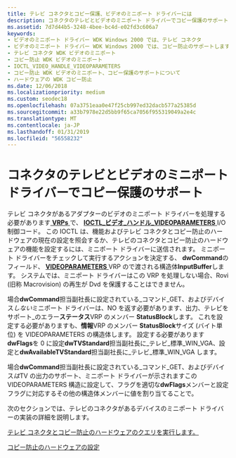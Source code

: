 ```yaml
---
title: テレビ コネクタとコピー保護、ビデオのミニポート ドライバーには
description: コネクタのテレビとビデオのミニポート ドライバーでコピー保護のサポート
ms.assetid: 7d7d44b5-3248-4bee-bc4d-e02fd3c606a7
keywords:
- ビデオのミニポート ドライバー WDK Windows 2000 では、テレビ コネクタ
- ビデオのミニポート ドライバー WDK Windows 2000 では、コピー防止のサポートします。
- テレビ コネクタ WDK ビデオのミニポート
- コピー防止 WDK ビデオのミニポート
- IOCTL_VIDEO_HANDLE_VIDEOPARAMETERS
- コピー防止 WDK ビデオのミニポート、コピー保護のサポートについて
- ハードウェアの WDK コピー防止
ms.date: 12/06/2018
ms.localizationpriority: medium
ms.custom: seodec18
ms.openlocfilehash: 07a3751eaa0e47f25cb997ed32dacb577a25385d
ms.sourcegitcommit: a33b7978e22d5bb9f65ca7056f955319049a2e4c
ms.translationtype: MT
ms.contentlocale: ja-JP
ms.lasthandoff: 01/31/2019
ms.locfileid: "56558232"
---
```

# <a name="tv-connector-and-copy-protection-support-in-video-miniport-drivers"></a>コネクタのテレビとビデオのミニポート ドライバーでコピー保護のサポート

テレビ コネクタがあるアダプターのビデオのミニポート ドライバーを処理する必要があります[ **VRPs** ](https://msdn.microsoft.com/library/windows/hardware/ff570547)で、 [ **IOCTL\_ビデオ\_ハンドル\_VIDEOPARAMETERS** ](https://msdn.microsoft.com/library/windows/hardware/ff567805) I/O 制御コード。 この IOCTL は、機能およびテレビ コネクタとコピー防止のハードウェアの現在の設定を照会するか、テレビのコネクタとコピー防止のハードウェアの機能を設定するには、ミニポート ドライバーに送信されます。 ミニポート ドライバーをチェックして実行するアクションを決定する、 **dwCommand**のフィールド、 [ **VIDEOPARAMETERS** ](https://msdn.microsoft.com/library/windows/hardware/ff570173) VRP ので渡される構造体**InputBuffer**します。 システムでは、ミニポート ドライバーはこの VRP を処理しない場合、Rovi (旧称 Macrovision) の再生が Dvd を保護することはできません。

場合**dwCommand**担当副社長に設定されている\_コマンド\_GET、およびデバイス*しない*ミニポート ドライバーは、NO を返す必要があります、出力、テレビをサポート\_のエラー**ステータス**VRP のメンバー **StatusBlock**します。 これを設定する必要がありますも、**情報**VRP のメンバー **StatusBlock**サイズ (バイト単位) を VIDEOPARAMETERS の構造体します。 設定する必要があります**dwFlags**を 0 に設定**dwTVStandard**担当副社長に\_テレビ\_標準\_WIN\_VGA、設定と**dwAvailableTVStandard**担当副社長に\_テレビ\_標準\_WIN\_VGA します。

場合**dwCommand**担当副社長に設定されている\_コマンド\_GET、およびデバイス*は*TV の出力のサポート、ミニポート ドライバーが示されますこの VIDEOPARAMETERS 構造に設定して、フラグを適切な**dwFlags**メンバーと設定フラグに対応するその他の構造体メンバーに値を割り当てることで。

次のセクションでは、テレビのコネクタがあるデバイスのミニポート ドライバーの実装の詳細を説明します。

[テレビ コネクタとコピー防止のハードウェアのクエリを実行します。](querying-tv-connector-and-copy-protection-hardware.md)

[コピー防止のハードウェアの設定](setting-copy-protection-hardware.md)

 

 





